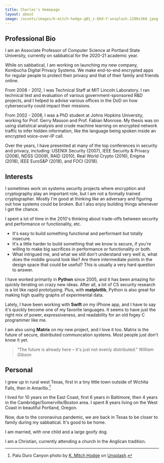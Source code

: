 ```yaml
---
title: Charles's Homepage
layout: about
image: /assets/images/k-mitch-hodge-gB1_z-QXd-Y-unsplash.1280x360.jpeg
---
```


## Professional Bio

I am an Associate Professor of Computer Science at Portland State University,
currently on sabbatical for the 2020-21 academic year.

While on sabbatical, I am working on launching my new company, Kombucha
Digital Privacy Systems.
We make end-to-end encrypted apps for regular people to protect their
privacy and that of their family and friends online.

From 2008 - 2012, I was Technical Staff at MIT Lincoln Laboratory.
I ran technical test and evaluation of various government-sponsored
R&D projects, and I helped to advise various offices in the DoD on
how cybersecurity could impact their missions.

From 2002 - 2008, I was a PhD student at Johns Hopkins University,
working for Prof. Gerry Masson and Prof. Fabian Monrose.
My thesis was on using statistical analysis and crude machine learning
on encrypted network traffic to infer hidden information, like the
language being spoken inside an encrypted voice-over-IP call.

Over the years, I have presented at many of the top conferences in
security and privacy, including:
USENIX Security (2007),
IEEE Security & Privacy (2008),
NDSS (2009),
RAID (2010),
Real World Crypto (2016),
Enigma (2018),
IEEE EuroS&P (2018),
and FOCI (2018).

## Interests

I sometimes work on systems security projects where encryption and
cryptography play an important role, but I am not a formally trained
cryptographer.
Mostly I'm good at thinking like an adversary and figuring out how
systems could be broken.
But I also enjoy building things whenever I get the chance.

I spent a lot of time in the 2010's thinking about trade-offs between
security and performance or functionality, etc.

* It's easy to build something functional and performant but totally
insecure.
* It's a little harder to build something that we know is secure, if
you're willing to make big sacrifices in performance or functionality
or both.
* What intrigued me, and what we still don't understand very well is,
what does the middle ground look like?  Are there intermediate points
in the design space that could be useful?  This is usually a very hard
question to answer.

I have worked primarily in **Python** since 2005, and it has been amazing
for quickly iterating on crazy new ideas.
After all, a lot of CS security research is a lot like rapid prototyping.
Plus, with **matplotlib**, Python is also great for making high quality
graphs of experimental data.

Lately, I have been working with **Swift** on my iPhone app, and I
have to say it's quickly become one of my favorite languages.
It seems to have just the right mix of power, expressiveness, and
readability for an old fogey C programmer like me.

I am also using **Matrix** on my new project, and I love it too.
Matrix is the future of secure, distributed communcation systems.
Most people just don't know it yet.

> “The future is already here – it's just not evenly distributed."
> <cite>William Gibson</cite>

## Personal

I grew up in rural west Texas, first in a tiny little town outside of
Wichita Falls, then in Amarillo.[^1]

I lived for 10 years on the East Coast, first 6 years in Baltimore,
then 4 years in the Cambridge/Somerville/Boston area.
I spent 8 years living on the West Coast in beautiful Portland, Oregon.

Now, due to the coronavirus pandemic, we are back in Texas to be
closer to family during my sabbatical.
It's good to be home.

I am married, with one child and a large goofy dog.

I am a Christian, currently attending a church in the Anglican tradition.


[^1]: Palu Duro Canyon photo by [K. Mitch Hodge](https://unsplash.com/@kmitchhodge?utm_source=unsplash&utm_medium=referral&utm_content=creditCopyText) on [Unsplash](https://unsplash.com/).
